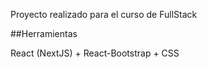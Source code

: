 Proyecto realizado para el curso de FullStack

##Herramientas

React (NextJS) + React-Bootstrap + CSS
